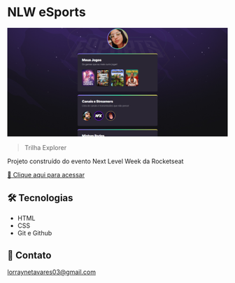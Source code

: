 # NLW eSports 

![preview](./.github/preview.png)


> Trilha Explorer 

Projeto construído do evento Next Level Week da Rocketseat

[🔗 Clique aqui para acessar](https//lorraynetm.github.io/nlw)

## 🛠️ Tecnologias

- HTML
- CSS
- Git e Github

## 💙 Contato

lorraynetavares03@gmail.com